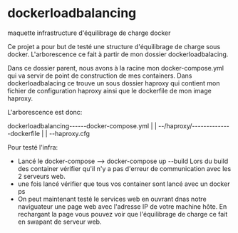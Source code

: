# dockerloadbalancing
maquette infrastructure d'équilibrage de charge docker


Ce projet a pour but de testé une structure d'équilibrage de charge sous docker.
L'arborescence ce fait à partir de mon dossier dockerloadbalacing.

Dans ce dossier parent, nous avons à la racine mon docker-compose.yml qui va servir de point 
de construction de mes containers. Dans dockerloadbalacing ce trouve un sous dossier haproxy
qui contient mon fichier de configuration haproxy ainsi que le dockerfile de mon image haproxy.

L'arborescence est donc:

dockerloadbalancing------docker-compose.yml
                       |
                       |
                       --/haproxy/--------------dockerfile
                                              |
                                              |
                                              --haproxy.cfg
                                              

Pour testé l'infra:

  - Lancé le docker-compose --> docker-compose up --build
      Lors du build des container vérifier qu'il n'y a pas d'erreur de communication avec les 2 serveurs web.
  - une fois lancé vérifier que tous vos container sont lancé avec un docker ps
  - On peut maintenant testé le services web en ouvrant dnas notre naviguateur une page web avec l'adresse IP de votre
  machine hôte. En rechargant la page vous pouvez voir que l'équilibrage de charge ce fait en swapant de serveur web.
  
  
